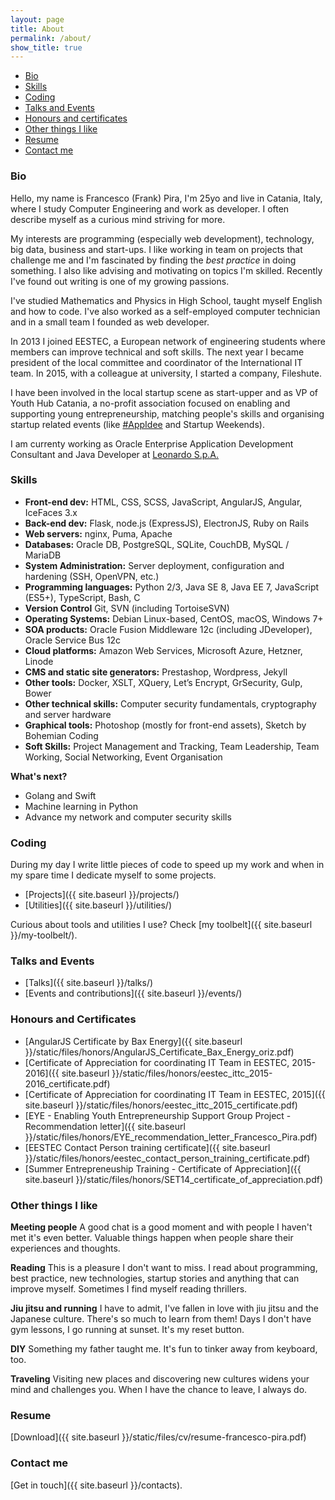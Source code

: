 ```yaml
---
layout: page
title: About
permalink: /about/
show_title: true
---
```


- [Bio](#bio)
- [Skills](#skills)
- [Coding](#coding)
- [Talks and Events](#talks-and-events)
- [Honours and certificates](#honours-and-certificates)
- [Other things I like](#other-things-i-like)
- [Resume](#resume)
- [Contact me](#contact-me)

### Bio

Hello, my name is Francesco (Frank) Pira, I'm 25yo and live in Catania, Italy, where I study Computer Engineering and work as developer. I often describe myself as a curious mind striving for more.

My interests are programming (especially web development), technology, big data, business and start-ups. I like working in team on projects that challenge me and I'm fascinated by finding the *best practice* in doing something. I also like advising and motivating on topics I'm skilled. Recently I've found out writing is one of my growing passions.

I've studied Mathematics and Physics in High School, taught myself English and how to code. I've also worked as a self-employed computer technician and in a small team I founded as web developer.

In 2013 I joined EESTEC, a European network of engineering students where members can improve technical and soft skills. The next year I became president of the local committee and coordinator of the International IT team. In 2015, with a colleague at university, I started a company, Fileshute.

I have been involved in the local startup scene as start-upper and as VP of Youth Hub Catania, a no-profit association focused on enabling and supporting young entrepreneurship, matching people's skills and organising startup related events (like [#AppIdee](https://twitter.com/hashtag/AppIdee?src=hash) and Startup Weekends).

I am currenty working as Oracle Enterprise Application Development Consultant and Java Developer at [Leonardo S.p.A.](http://leonardocompany.com)

### Skills

- **Front-end dev:** HTML, CSS, SCSS, JavaScript, AngularJS, Angular, IceFaces 3.x
- **Back-end dev:** Flask, node.js (ExpressJS), ElectronJS, Ruby on Rails
- **Web servers:** nginx, Puma, Apache
- **Databases:** Oracle DB, PostgreSQL, SQLite, CouchDB, MySQL / MariaDB
- **System Administration:** Server deployment, configuration and hardening (SSH, OpenVPN, etc.)
- **Programming languages:** Python 2/3, Java SE 8, Java EE 7, JavaScript (ES5+), TypeScript, Bash, C
- **Version Control** Git, SVN (including TortoiseSVN)
- **Operating Systems:** Debian Linux-based, CentOS, macOS, Windows 7+
- **SOA products:** Oracle Fusion Middleware 12c (including JDeveloper), Oracle Service Bus 12c
- **Cloud platforms:** Amazon Web Services, Microsoft Azure, Hetzner, Linode
- **CMS and static site generators:** Prestashop, Wordpress, Jekyll
- **Other tools:** Docker, XSLT, XQuery, Let’s Encrypt, GrSecurity, Gulp, Bower
- **Other technical skills:** Computer security fundamentals, cryptography and server hardware
- **Graphical tools:** Photoshop (mostly for front-end assets), Sketch by Bohemian Coding
- **Soft Skills:** Project Management and Tracking, Team Leadership, Team Working, Social Networking, Event Organisation

**What's next?**

- Golang and Swift
- Machine learning in Python
- Advance my network and computer security skills

### Coding

During my day I write little pieces of code to speed up my work and when in my spare time I dedicate myself to some projects.

- [Projects]({{ site.baseurl }}/projects/)
- [Utilities]({{ site.baseurl }}/utilities/)

Curious about tools and utilities I use? Check [my toolbelt]({{ site.baseurl }}/my-toolbelt/).

### Talks and Events

- [Talks]({{ site.baseurl }}/talks/)
- [Events and contributions]({{ site.baseurl }}/events/)

### Honours and Certificates

- [AngularJS Certificate by Bax Energy]({{ site.baseurl }}/static/files/honors/AngularJS_Certificate_Bax_Energy_oriz.pdf)
- [Certificate of Appreciation for coordinating IT Team in EESTEC, 2015-2016]({{ site.baseurl }}/static/files/honors/eestec_ittc_2015-2016_certificate.pdf)
- [Certificate of Appreciation for coordinating IT Team in EESTEC, 2015]({{ site.baseurl }}/static/files/honors/eestec_ittc_2015_certificate.pdf)
- [EYE - Enabling Youth Entrepreneurship Support Group Project - Recommendation letter]({{ site.baseurl }}/static/files/honors/EYE_recommendation_letter_Francesco_Pira.pdf)
- [EESTEC Contact Person training certificate]({{ site.baseurl }}/static/files/honors/eestec_contact_person_training_certificate.pdf)
- [Summer Entrepreneuship Training - Certificate of Appreciation]({{ site.baseurl }}/static/files/honors/SET14_certificate_of_appreciation.pdf)

### Other things I like

**Meeting people** A good chat is a good moment and with people I haven't met it's even better. Valuable things happen when people share their experiences and thoughts.

**Reading** This is a pleasure I don't want to miss. I read about programming, best practice, new technologies, startup stories and anything that can improve myself.
Sometimes I find myself reading thrillers.

**Jiu jitsu and running** I have to admit, I've fallen in love with jiu jitsu and the Japanese culture. There's so much to learn from them! Days I don't have gym lessons, I go running at sunset. It's my reset button.

**DIY** Something my father taught me. It's fun to tinker away from keyboard, too.

**Traveling** Visiting new places and discovering new cultures widens your mind and challenges you. When I have the chance to leave, I always do.

### Resume

[Download]({{ site.baseurl }}/static/files/cv/resume-francesco-pira.pdf)

### Contact me

[Get in touch]({{ site.baseurl }}/contacts).
